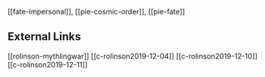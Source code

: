 [[fate-impersonal]], [[pie-cosmic-order]], [[pie-fate]]

## External Links
[[rolinson-mythlingwar]]
[[c-rolinson2019-12-04]]
[[c-rolinson2019-12-10]]
[[c-rolinson2019-12-11]]